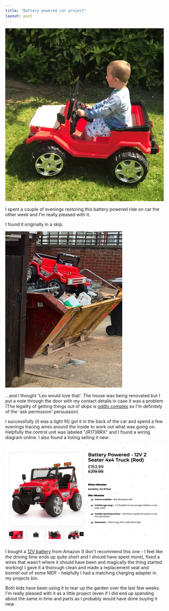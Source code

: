 ```yaml
--- 
title: "Battery powered car project"
layout: post
---
```


![leoriding](/assets/images/leoriding.png)


I spent a couple of evenings restoring this battery powered ride on car the other week and I'm really pleased with it.  

I found it originally in a skip: 

![skip](/assets/images/skip.png) 

...and I thought 'Leo would love that'.  The house was being renovated but I put a note through the door with my contact details in case it was a problem (The legality of getting things out of skips is [oddly complex](https://www.aasvogel.co.uk/uk-dumpster-diving-is-it-illegal-to-go-through-a-skip/) so I'm definitely of the 'ask permission' persuasion)  

I successfully (it was a tight fit) got it in the back of the car and spend a few evenings tracing wires around the inside to work out what was going on. Helpfully the control unit was labeled "JR1738RX" and I found a wiring diagram online.   I also found a listing selling it new: 

![Screenshot of a website that sells the car](/assets/images/newversion.png)


I bought a [12V battery](https://www.amazon.co.uk/gp/product/B071V7SN7W/ref=ppx_yo_dt_b_search_asin_title?ie=UTF8&psc=1) from Amazon (I don't recommend this one - I feel like the driving time ends up quite short and I should have spent more), fixed a wires that wasn't where it should have been and magically the thing started working!  I gave it a thorough clean and made a replacement seat and bonnet out of some MDF - helpfully I had a matching charging adapter in my projects bin. 

Both kids have been using it to tear up the garden over the last few weeks. I'm really pleased with it as a little project (even if I did end up spending about the same in time and parts as I probably would have done buying it new.  






